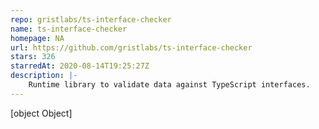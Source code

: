 ```yaml
---
repo: gristlabs/ts-interface-checker
name: ts-interface-checker
homepage: NA
url: https://github.com/gristlabs/ts-interface-checker
stars: 326
starredAt: 2020-08-14T19:25:27Z
description: |-
    Runtime library to validate data against TypeScript interfaces.
---
```


[object Object]
